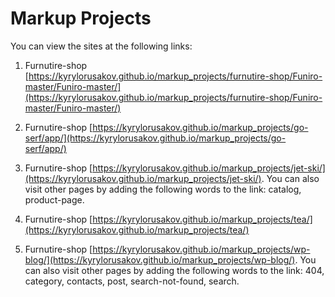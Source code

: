 # Markup Projects

You can view the sites at the following links:
1. Furnutire-shop [https://kyrylorusakov.github.io/markup_projects/furnutire-shop/Funiro-master/Funiro-master/](https://kyrylorusakov.github.io/markup_projects/furnutire-shop/Funiro-master/Funiro-master/)

2. Furnutire-shop [https://kyrylorusakov.github.io/markup_projects/go-serf/app/](https://kyrylorusakov.github.io/markup_projects/go-serf/app/)

3. Furnutire-shop [https://kyrylorusakov.github.io/markup_projects/jet-ski/](https://kyrylorusakov.github.io/markup_projects/jet-ski/). You can also visit other pages by adding the following words to the link: сatalog, product-page.

4. Furnutire-shop [https://kyrylorusakov.github.io/markup_projects/tea/](https://kyrylorusakov.github.io/markup_projects/tea/)

5. Furnutire-shop [https://kyrylorusakov.github.io/markup_projects/wp-blog/](https://kyrylorusakov.github.io/markup_projects/wp-blog/). You can also visit other pages by adding the following words to the link: 404, category, contacts, post, search-not-found, search.

